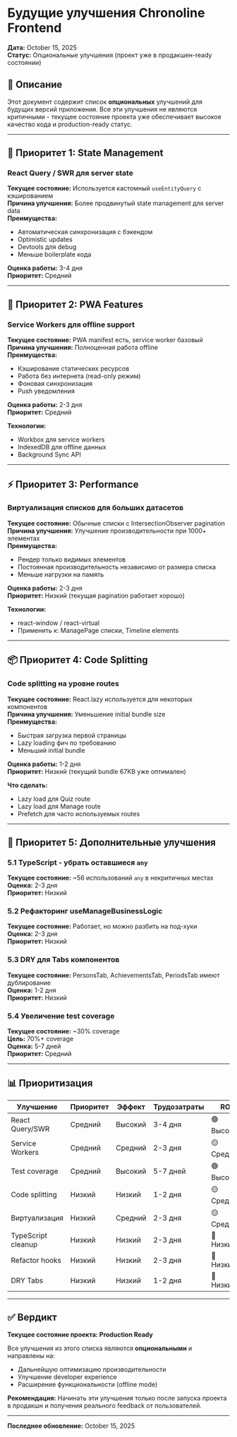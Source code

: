 # Будущие улучшения Chronoline Frontend

**Дата:** October 15, 2025  
**Статус:** Опциональные улучшения (проект уже в продакшен-ready состоянии)

## 📝 Описание

Этот документ содержит список **опциональных** улучшений для будущих версий приложения. Все эти улучшения не являются критичными - текущее состояние проекта уже обеспечивает высокое качество кода и production-ready статус.

---

## 🚀 Приоритет 1: State Management

### React Query / SWR для server state
**Текущее состояние:** Используется кастомный `useEntityQuery` с кэшированием  
**Причина улучшения:** Более продвинутый state management для server data  
**Преимущества:**
- Автоматическая синхронизация с бэкендом
- Optimistic updates
- Devtools для debug
- Меньше boilerplate кода

**Оценка работы:** 3-4 дня  
**Приоритет:** Средний

---

## 📱 Приоритет 2: PWA Features

### Service Workers для offline support
**Текущее состояние:** PWA manifest есть, service worker базовый  
**Причина улучшения:** Полноценная работа offline  
**Преимущества:**
- Кэширование статических ресурсов
- Работа без интернета (read-only режим)
- Фоновая синхронизация
- Push уведомления

**Оценка работы:** 2-3 дня  
**Приоритет:** Средний

**Технологии:**
- Workbox для service workers
- IndexedDB для offline данных
- Background Sync API

---

## ⚡ Приоритет 3: Performance

### Виртуализация списков для больших датасетов
**Текущее состояние:** Обычные списки с IntersectionObserver pagination  
**Причина улучшения:** Улучшение производительности при 1000+ элементах  
**Преимущества:**
- Рендер только видимых элементов
- Постоянная производительность независимо от размера списка
- Меньше нагрузки на память

**Оценка работы:** 2-3 дня  
**Приоритет:** Низкий (текущая pagination работает хорошо)

**Технологии:**
- react-window / react-virtual
- Применить к: ManagePage списки, Timeline elements

---

## 📦 Приоритет 4: Code Splitting

### Code splitting на уровне routes
**Текущее состояние:** React.lazy используется для некоторых компонентов  
**Причина улучшения:** Уменьшение initial bundle size  
**Преимущества:**
- Быстрая загрузка первой страницы
- Lazy loading фич по требованию
- Меньший initial bundle

**Оценка работы:** 1-2 дня  
**Приоритет:** Низкий (текущий bundle 67KB уже оптимален)

**Что сделать:**
- Lazy load для Quiz route
- Lazy load для Manage route
- Prefetch для часто используемых routes

---

## 🔧 Приоритет 5: Дополнительные улучшения

### 5.1 TypeScript - убрать оставшиеся `any`
**Текущее состояние:** ~56 использований `any` в некритичных местах  
**Оценка:** 2-3 дня  
**Приоритет:** Низкий

### 5.2 Рефакторинг useManageBusinessLogic
**Текущее состояние:** Работает, но можно разбить на под-хуки  
**Оценка:** 2-3 дня  
**Приоритет:** Низкий

### 5.3 DRY для Tabs компонентов
**Текущее состояние:** PersonsTab, AchievementsTab, PeriodsTab имеют дублирование  
**Оценка:** 1-2 дня  
**Приоритет:** Низкий

### 5.4 Увеличение test coverage
**Текущее состояние:** ~30% coverage  
**Цель:** 70%+ coverage  
**Оценка:** 5-7 дней  
**Приоритет:** Средний

---

## 📊 Приоритизация

| Улучшение | Приоритет | Эффект | Трудозатраты | ROI |
|-----------|-----------|--------|--------------|-----|
| React Query/SWR | Средний | Высокий | 3-4 дня | 🟢 Высокий |
| Service Workers | Средний | Средний | 2-3 дня | 🟡 Средний |
| Test coverage | Средний | Высокий | 5-7 дней | 🟢 Высокий |
| Code splitting | Низкий | Низкий | 1-2 дня | 🟡 Средний |
| Виртуализация | Низкий | Средний | 2-3 дня | 🟡 Средний |
| TypeScript cleanup | Низкий | Низкий | 2-3 дня | 🔴 Низкий |
| Refactor hooks | Низкий | Низкий | 2-3 дня | 🔴 Низкий |
| DRY Tabs | Низкий | Низкий | 1-2 дня | 🔴 Низкий |

---

## ✅ Вердикт

**Текущее состояние проекта: Production Ready**

Все улучшения из этого списка являются **опциональными** и направлены на:
- Дальнейшую оптимизацию производительности
- Улучшение developer experience
- Расширение функциональности (offline mode)

**Рекомендация:** Начинать эти улучшения только после запуска проекта в продакшн и получения реального feedback от пользователей.

---

**Последнее обновление:** October 15, 2025

